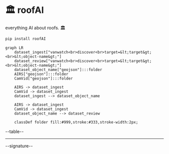 # 🏛️ roofAI

everything AI about roofs. 🏛️

```bash
pip install roofAI
```

```mermaid
graph LR
    dataset_ingest["vanwatch<br>discover<br>target=&lt;target&gt;<br>&lt;object-name&gt;"]
    dataset_review["vanwatch<br>discover<br>target=&lt;target&gt;<br>&lt;object-name&gt;"]
    dataset_object_name["geojson"]:::folder
    AIRS["geojson"]:::folder
    CamVid["geojson"]:::folder

    AIRS -> dataset_ingest
    CamVid -> dataset_ingest
    dataset_ingest --> dataset_object_name

    AIRS -> dataset_ingest
    CamVid -> dataset_ingest
    dataset_object_name --> dataset_review

    classDef folder fill:#999,stroke:#333,stroke-width:2px;
```

--table--

---

--signature--